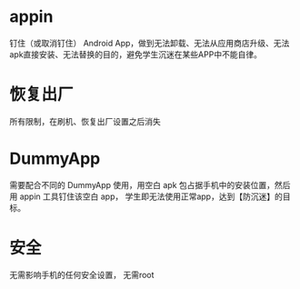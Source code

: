 # appin
 钉住（或取消钉住） Android App，做到无法卸载、无法从应用商店升级、无法apk直接安装、无法替换的目的，避免学生沉迷在某些APP中不能自律。

# 恢复出厂
 所有限制，在刷机、恢复出厂设置之后消失

# DummyApp
 需要配合不同的 DummyApp 使用，用空白 apk 包占据手机中的安装位置，然后用 appin 工具钉住该空白 app， 学生即无法使用正常app，达到【防沉迷】的目标。

# 安全
 无需影响手机的任何安全设置，
 无需root